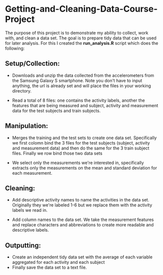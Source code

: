 # Getting-and-Cleaning-Data-Course-Project

The purpose of this project is to demonstrate my ability to collect, work with, and clean a data set. The goal is to prepare tidy data that can be used for later analysis. For this I created the **run_analysis.R** script which does the following:


## Setup/Collection:

- Downloads and unzip the data collected from the accelerometers from the Samsung Galaxy S smartphone. Note you don't have to input anything, the url is already set and will place the files in your working directory.

- Read a total of 8 files: one contains the activity labels, another the features that are being measured and subject, activity and measurement data for the test subjects and train subjects.


## Manipulation:

- Merges the training and the test sets to create one data set. Specifically we first colomn bind the 3 files for the test subjects (subject, activity and measurement data) and then do the same for the 3 train subject files. Finally we row bind those two data sets

- We select only the measurements we're interested in, specifically extracts only the measurements on the mean and standard deviation for each measurement.

## Cleaning:

- Add descriptive activity names to name the activities in the data set. Originally they we're labeled 1-6 but we replace them with the activity labels we read in.

- Add column names to the data set. We take the measurement features and replace characters and abbreviations to create more readable and descriptive labels.

## Outputting:
- Create an independent tidy data set with the average of each variable aggregated for each activity and each subject
- Finally save the data set to a text file.


